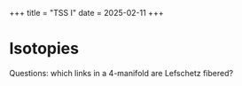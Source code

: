 +++
title = "TSS I"
date = 2025-02-11
+++

# Isotopies

Questions: which links in a 4-manifold are Lefschetz fibered?